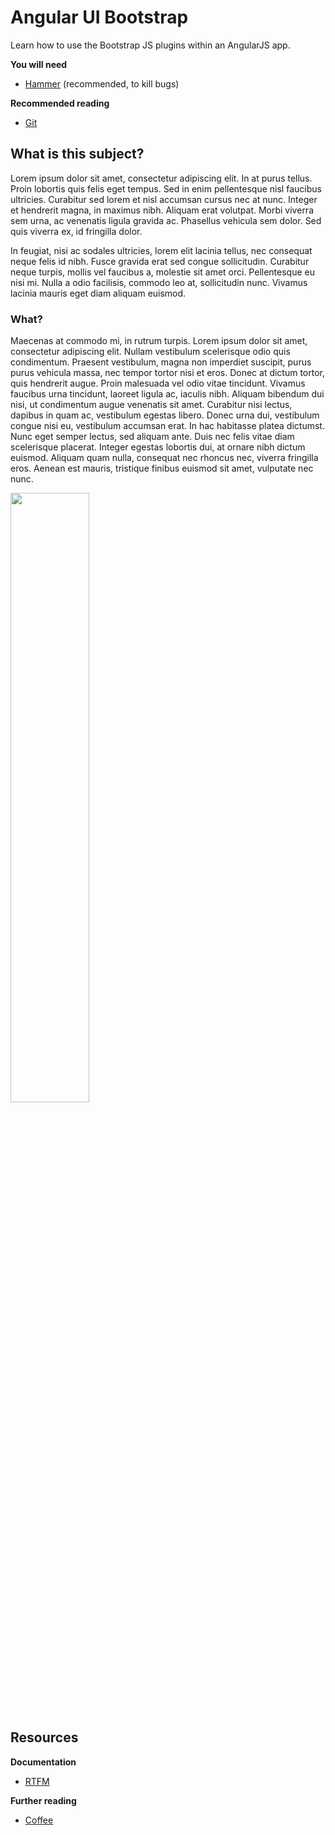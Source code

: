 # Angular UI Bootstrap

Learn how to use the Bootstrap JS plugins within an AngularJS app.

<!-- slide-include ../../BANNER.md -->

**You will need**

* [Hammer][hammer] (recommended, to kill bugs)

**Recommended reading**

* [Git][git]

<!-- START doctoc -->
<!-- END doctoc-->

## What is this subject?

<!-- slide-column 60 -->

Lorem ipsum dolor sit amet, consectetur adipiscing elit. In at purus tellus. Proin lobortis quis felis eget tempus. Sed in enim pellentesque nisl faucibus ultricies. Curabitur sed lorem et nisl accumsan cursus nec at nunc. Integer et hendrerit magna, in maximus nibh. Aliquam erat volutpat. Morbi viverra sem urna, ac venenatis ligula gravida ac. Phasellus vehicula sem dolor. Sed quis viverra ex, id fringilla dolor.

<!-- slide-column -->

In feugiat, nisi ac sodales ultricies, lorem elit lacinia tellus, nec consequat neque felis id nibh. Fusce gravida erat sed congue sollicitudin. Curabitur neque turpis, mollis vel faucibus a, molestie sit amet orci. Pellentesque eu nisi mi. Nulla a odio facilisis, commodo leo at, sollicitudin nunc. Vivamus lacinia mauris eget diam aliquam euismod.

### What?

Maecenas at commodo mi, in rutrum turpis. Lorem ipsum dolor sit amet, consectetur adipiscing elit. Nullam vestibulum scelerisque odio quis condimentum. Praesent vestibulum, magna non imperdiet suscipit, purus purus vehicula massa, nec tempor tortor nisi et eros. Donec at dictum tortor, quis hendrerit augue. Proin malesuada vel odio vitae tincidunt. Vivamus faucibus urna tincidunt, laoreet ligula ac, iaculis nibh. Aliquam bibendum dui nisi, ut condimentum augue venenatis sit amet. Curabitur nisi lectus, dapibus in quam ac, vestibulum egestas libero. Donec urna dui, vestibulum congue nisi eu, vestibulum accumsan erat. In hac habitasse platea dictumst. Nunc eget semper lectus, sed aliquam ante. Duis nec felis vitae diam scelerisque placerat. Integer egestas lobortis dui, at ornare nibh dictum euismod. Aliquam quam nulla, consequat nec rhoncus nec, viverra fringilla eros. Aenean est mauris, tristique finibus euismod sit amet, vulputate nec nunc.

<p class='center'><img src='images/what.png' width='50%' /></p>

## Resources

**Documentation**

* [RTFM][rtfm]

**Further reading**

* [Coffee][coffee]

[coffee]: https://en.wikipedia.org/wiki/Coffee
[git]: ../git/
[hammer]: https://en.wikipedia.org/wiki/Hammer
[rtfm]: https://en.wikipedia.org/wiki/RTFM
